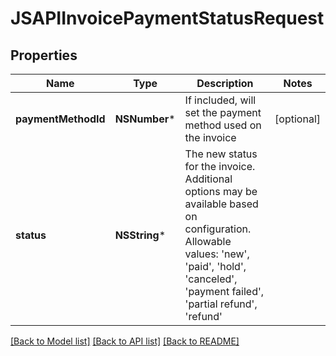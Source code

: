 # JSAPIInvoicePaymentStatusRequest

## Properties
Name | Type | Description | Notes
------------ | ------------- | ------------- | -------------
**paymentMethodId** | **NSNumber*** | If included, will set the payment method used on the invoice | [optional] 
**status** | **NSString*** | The new status for the invoice. Additional options may be available based on configuration.  Allowable values: &#39;new&#39;, &#39;paid&#39;, &#39;hold&#39;, &#39;canceled&#39;, &#39;payment failed&#39;, &#39;partial refund&#39;, &#39;refund&#39; | 

[[Back to Model list]](../README.md#documentation-for-models) [[Back to API list]](../README.md#documentation-for-api-endpoints) [[Back to README]](../README.md)


